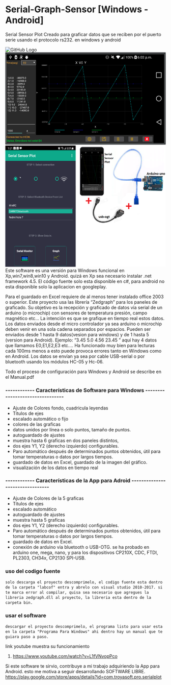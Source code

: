# Serial-Graph-Sensor [Windows - Android]
Serial Sensor Plot Creado para graficar datos que se reciben por el puerto serie usando el protocolo rs232. en windows y android



![GitHub Logo](panel.png)
![GitHub Logo](graph.png)
![GitHub Logo](usbogt.png)
Este software es una versión para Windows funcional en Xp,win7,win8,win10 y Android. quizá en Xp sea necesario instalar .net framework 4.5. El código fuente solo esta disponible en c#, para android no esta disponible solo la aplicacion en googleplay.

Para el guardado en Excel requiere de al menos tener instalado office 2003 o superior. Este proyecto usa las librería “Zedgraph” 
para los paneles de graficado.
Su objetivo es la recepción y graficado de datos vía serial de un arduino (o microchip) con sensores de temperatura presión, campo 
magnético etc…  La intención es que se grafique en tiempo real estos datos. Los datos enviados desde el micro controlador ya sea
arduino o microchip deben venir en una sola cadena separados por espacios. Pueden ser enviados desde 1 hasta 9 datos(vesion para windows) y de 1 hasta 5 (version para Android).
Ejemplo: “3.45 5.0 4.56 23.45 ” aquí hay 4 datos  que llamamos E0,E1,E2,E3 etc…. Ha funcionado muy bien para lecturas cada 100ms menos a esto puede provoca errores tanto en Windows como en Android.
Los datos se envían ya sea por cable USB-serial o por bluetooth usando los módulos HC-05 y Hc-06. 

Todo el proceso de configuración para Windows y Android se describe en el Manual.pdf

###  ------------  Características de Software  para Windows --------------------------------
* Ajuste de Colores fondo, cuadricula leyendas
* Títulos de ejes
* escalado automático o fijo
* colores de las graficas
* datos unidos por línea o solo puntos, tamaño de puntos.
* autoguardado de ajustes
* muestra hasta 6 graficas en dos paneles distintos,
* dos ejes Y1, Y2 (derecho izquierdo) configurables.
* Paro automático después de determinados puntos obtenidos, útil para tomar temperaturas o datos por largos tiempos.
* guardado de datos en Excel, guardado de la imagen del gráfico.
* visualización de los datos en tiempo real 

###  ------------  Características de la App  para Adroid --------------------------------

* Ajuste de Colores de la 5 graficas
* Títulos de ejes
* escalado automático
* autoguardado de ajustes
* muestra hasta 5 graficas
* dos ejes Y1, Y2 (derecho izquierdo) configurables.
* Paro automático después de determinados puntos obtenidos, útil para tomar temperaturas o datos por largos tiempos.
* guardado de datos en Excel.
* conexión de arduino via bluetooth o USB-OTG. se ha probado en arduino one, mega, nano, y para los dispositivos CP210X, CDC, FTDI, PL2303, CH34x, CP2130 SPI-USB. 


 

### uso del codigo fuente
    solo descarga el proyecto descomprimelo, el codigo fuente esta dentro de la carpeta "labcof" entra y abrelo con visual studio 2010-2017. si te marca error al compilar, quisa sea necesario que agregues la libreria zedgraph.dll al proyecto, la libreria esta dentro de la carpeta bin.  
### usar el software
    descargar el proyecto descomprimelo, el programa listo para usar esta en la carpeta "Programa Para Windows" ahi dentro hay un manual que te guiara paso a paso. 
 
link youtube muestra su funcionamiento
1. https://www.youtube.com/watch?v=L1fVNvopPco


Si este software te sirvio, contribuye a mi trabajo adquiriendo la App para Android. esto me motiva a seguir desarrollando SOFTWARE LIBRE. https://play.google.com/store/apps/details?id=com.troyasoft.pro.serialplot

